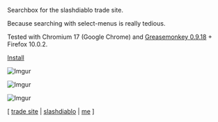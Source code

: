 Searchbox for the slashdiablo trade site.

Because searching with select-menus is really tedious.

Tested with Chromium 17 (Google Chrome) and [Greasemonkey 0.9.18](https://addons.mozilla.org/en-US/firefox/addon/greasemonkey/) + Firefox 10.0.2.

[Install](https://github.com/slashdiablo-monad/search.user.js/raw/master/search.user.js)

![Imgur](http://i.imgur.com/9VZKM.png)

![Imgur](http://i.imgur.com/mkMFK.png)

![Imgur](http://i.imgur.com/QEQgY.png)

[ [trade site](http://slashdiablo.no-ip.org/)
| [slashdiablo](http://www.reddit.com/r/slashdiablo)
| [me](http://slashdiablo.no-ip.org/profile.php?uid=110)
]
